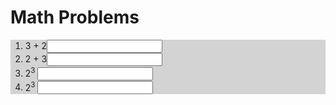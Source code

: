 

<!DOCTYPE html>
<html lang="en">
<head>
<meta charset="UTF-8">
<link rel="apple-touch-icon" type="image/png" href="https://static.codepen.io/assets/favicon/apple-touch-icon-5ae1a0698dcc2402e9712f7d01ed509a57814f994c660df9f7a952f3060705ee.png" />
<meta name="apple-mobile-web-app-title" content="CodePen">
<link rel="shortcut icon" type="image/x-icon" href="https://static.codepen.io/assets/favicon/favicon-aec34940fbc1a6e787974dcd360f2c6b63348d4b1f4e06c77743096d55480f33.ico" />
<link rel="mask-icon" type="" href="https://static.codepen.io/assets/favicon/logo-pin-8f3771b1072e3c38bd662872f6b673a722f4b3ca2421637d5596661b4e2132cc.svg" color="#111" />
<title>CodePen - 2025-4</title>
<style>
body {
 background-image: url("https://scx1.b-cdn.net/csz/news/800/2019/howtoovercom.jpg");
}
  ol{
  background:lightgrey;
}

.correct{
  background:green;
}

.incorrect{
  background:red;
}
</style>
</head>
<body translate="no">
<h1>Math Problems</h1>
<ol>
<li>3 + 2<input data-correct="5"></li>
<li>2 + 3<input data-correct="5"></li>
<li>2<sup>3</sup> <input data-correct="8"></li>
<li>2<sup>3</sup> <input data-correct="8"></li>
</ol>
<script src='https://cdnjs.cloudflare.com/ajax/libs/jquery/3.4.1/jquery.min.js'></script>
<script id="rendered-js">
console.clear();
console.log("hello universe!")

$("input").change(onChange);

function onChange(evt){
  
 let correct= $(this).data("correct");
  let response = $(this).val();
  console.log(correct,response)
  if(correct == response){
    console.log("answer correct")
    $(this).removeClass("incorrect").addClass("correct");
  } else{
    console.log("answer incorrect");
     $(this).removeClass("correct").addClass("incorrect");

  }
  
}
    </script>
</body>
</html>
